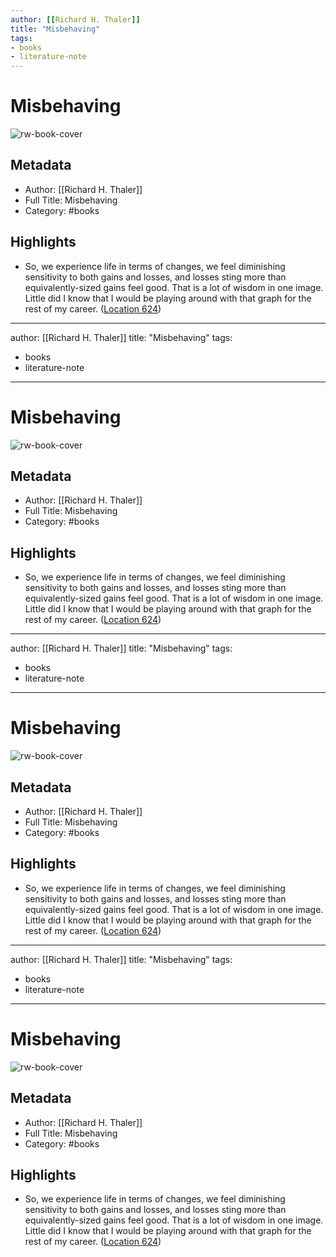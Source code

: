 ```yaml
---
author: [[Richard H. Thaler]]
title: "Misbehaving"
tags: 
- books
- literature-note
---
```

# Misbehaving

![rw-book-cover](https://images-na.ssl-images-amazon.com/images/I/51dqaYXmQOL._SL200_.jpg)

## Metadata
- Author: [[Richard H. Thaler]]
- Full Title: Misbehaving
- Category: #books

## Highlights
- So, we experience life in terms of changes, we feel diminishing sensitivity to both gains and losses, and losses sting more than equivalently-sized gains feel good. That is a lot of wisdom in one image. Little did I know that I would be playing around with that graph for the rest of my career. ([Location 624](https://readwise.io/to_kindle?action=open&asin=B00NUB4GFQ&location=624))
---
author: [[Richard H. Thaler]]
title: "Misbehaving"
tags: 
- books
- literature-note
---
# Misbehaving

![rw-book-cover](https://images-na.ssl-images-amazon.com/images/I/51dqaYXmQOL._SL200_.jpg)

## Metadata
- Author: [[Richard H. Thaler]]
- Full Title: Misbehaving
- Category: #books

## Highlights
- So, we experience life in terms of changes, we feel diminishing sensitivity to both gains and losses, and losses sting more than equivalently-sized gains feel good. That is a lot of wisdom in one image. Little did I know that I would be playing around with that graph for the rest of my career. ([Location 624](https://readwise.io/to_kindle?action=open&asin=B00NUB4GFQ&location=624))
---
author: [[Richard H. Thaler]]
title: "Misbehaving"
tags: 
- books
- literature-note
---
# Misbehaving

![rw-book-cover](https://images-na.ssl-images-amazon.com/images/I/51dqaYXmQOL._SL200_.jpg)

## Metadata
- Author: [[Richard H. Thaler]]
- Full Title: Misbehaving
- Category: #books

## Highlights
- So, we experience life in terms of changes, we feel diminishing sensitivity to both gains and losses, and losses sting more than equivalently-sized gains feel good. That is a lot of wisdom in one image. Little did I know that I would be playing around with that graph for the rest of my career. ([Location 624](https://readwise.io/to_kindle?action=open&asin=B00NUB4GFQ&location=624))
---
author: [[Richard H. Thaler]]
title: "Misbehaving"
tags: 
- books
- literature-note
---
# Misbehaving

![rw-book-cover](https://images-na.ssl-images-amazon.com/images/I/51dqaYXmQOL._SL200_.jpg)

## Metadata
- Author: [[Richard H. Thaler]]
- Full Title: Misbehaving
- Category: #books

## Highlights
- So, we experience life in terms of changes, we feel diminishing sensitivity to both gains and losses, and losses sting more than equivalently-sized gains feel good. That is a lot of wisdom in one image. Little did I know that I would be playing around with that graph for the rest of my career. ([Location 624](https://readwise.io/to_kindle?action=open&asin=B00NUB4GFQ&location=624))
